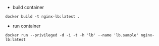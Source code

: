 - build container
```
docker build -t nginx-lb:latest .
```
- run container
```
docker run --privileged -d -i -t -h 'lb' --name 'lb.sample' nginx-lb:latest
```
